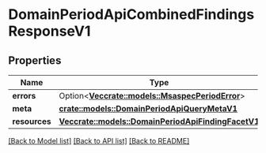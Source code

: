 # DomainPeriodApiCombinedFindingsResponseV1

## Properties

Name | Type | Description | Notes
------------ | ------------- | ------------- | -------------
**errors** | Option<[**Vec<crate::models::MsaspecPeriodError>**](msaspec.Error.md)> |  | [optional]
**meta** | [**crate::models::DomainPeriodApiQueryMetaV1**](domain.APIQueryMetaV1.md) |  |
**resources** | [**Vec<crate::models::DomainPeriodApiFindingFacetV1>**](domain.APIFindingFacetV1.md) |  |

[[Back to Model list]](./README.md#documentation-for-models) [[Back to API list]](./README.md#documentation-for-api-endpoints) [[Back to README]](../README.md)
